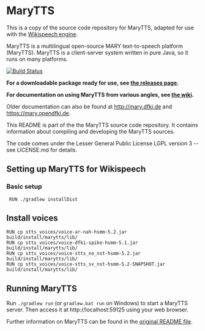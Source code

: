 # MaryTTS

This is a copy of the source code repository for MaryTTS, adapted for use with the <a href="http://stts-se.github.io/wikispeech/">Wikispeech engine</a>.

MaryTTS is a multilingual open-source MARY text-to-speech platform (MaryTTS).
MaryTTS is a client-server system written in pure Java, so it runs on many platforms.

[![Build Status](https://travis-ci.org/stts-se/marytts.svg)](https://travis-ci.org/stts-se/marytts)

**For a downloadable package ready for use, see [the releases page](https://github.com/stts-se/marytts/releases).**

**For documentation on using MaryTTS from various angles, see [the wiki](https://github.com/marytts/marytts/wiki).**

Older documentation can also be found at http://mary.dfki.de and https://mary.opendfki.de.

This README is part of the the MaryTTS source code repository.
It contains information about compiling and developing the MaryTTS sources.

The code comes under the Lesser General Public License LGPL version 3 -- see LICENSE.md for details.

## Setting up MaryTTS for Wikispeech

### Basic setup

     RUN ./gradlew installDist    

## Install voices

    RUN cp stts_voices/voice-ar-nah-hsmm-5.2.jar build/install/marytts/lib/
    RUN cp stts_voices/voice-dfki-spike-hsmm-5.1.jar build/install/marytts/lib/
    RUN cp stts_voices/voice-stts_no_nst-hsmm-5.2.jar build/install/marytts/lib/
    RUN cp stts_voices/voice-stts_sv_nst-hsmm-5.2-SNAPSHOT.jar build/install/marytts/lib/


## Running MaryTTS

Run `./gradlew run`  (or `gradlew.bat run` on Windows) to start a MaryTTS server.
Then access it at http://localhost:59125 using your web browser.


Further information on MaryTTS can be found in the <a href="README_marytts.md">original README file</a>.

